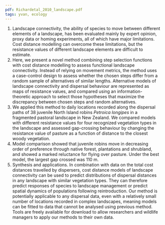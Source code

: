 ```yaml
---
pdf: Richardetal_2010_landscape.pdf
tags: yvan, ecology
---
```

1. Landscape connectivity, the ability of species to move between different elements of a landscape, has been evaluated mainly by expert opinion, proxy data or homing experiments, all of which have major limitations. Cost distance modelling can overcome these limitations, but the resistance values of different landscape elements are difficult to estimate.
2. Here, we present a novel method combining step selection functions with cost distance modelling to assess functional landscape connectivity. Instead of relying on movement metrics, the method uses a case-control design to assess whether the chosen steps differ from a random sample of alternatives of similar lengths. Alternative models of landscape connectivity and dispersal behaviour are represented as maps of resistance values, and compared using an information-theoretic approach to select those hypotheses that maximize the discrepancy between chosen steps and random alternatives.
3. We applied this method to daily locations recorded along the dispersal paths of 38 juvenile North Island robins *Petroica longipes* in a fragmented pastoral landscape in New Zealand. We compared models with different resistance values for four recognized vegetation types in the landscape and assessed gap-crossing behaviour by changing the resistance value of pasture as a function of distance to the closest woody vegetation.
4.  Model comparison showed that juvenile robins move in decreasing order of preference through native forest, plantations and shrubland, and showed a marked reluctance for flying over pasture. Under the best model, the largest gap crossed was 110 m.
5.  Synthesis and applications. In combination with data on the total cost distances travelled by dispersers, cost distance models of landscape connectivity can be used to predict distributions of dispersal distances in any landscape with similar vegetation types. They can therefore predict responses of species to landscape management or predict spatial dynamics of populations following reintroduction. Our method is potentially applicable to any dispersal data, even with a relatively small number of locations recorded in complex landscapes, meaning models can be fitted to data that cannot be analysed using previous method. Tools are freely available for download to allow researchers and wildlife managers to apply our methods to their own data.
